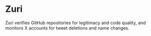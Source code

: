 # Zuri
Zuri verifies GitHub repositories for legitimacy and code quality, and monitors X accounts for tweet deletions and name changes.
